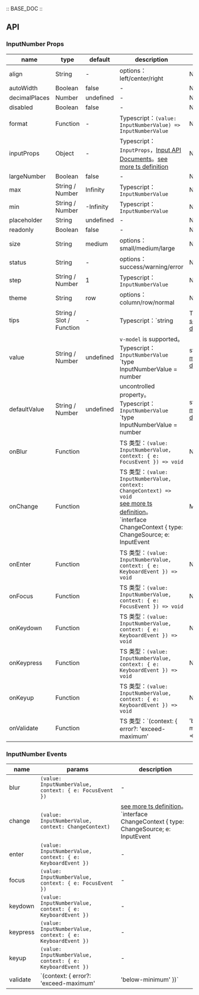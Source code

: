 :: BASE_DOC ::

## API
### InputNumber Props

name | type | default | description | required
-- | -- | -- | -- | --
align | String | - | options：left/center/right | N
autoWidth | Boolean | false | \- | N
decimalPlaces | Number | undefined | \- | N
disabled | Boolean | false | \- | N
format | Function | - | Typescript：`(value: InputNumberValue) => InputNumberValue` | N
inputProps | Object | - | Typescript：`InputProps`，[Input API Documents](./input?tab=api)。[see more ts definition](https://github.com/Tencent/tdesign-vue/tree/develop/src/input-number/type.ts) | N
largeNumber | Boolean | false | \- | N
max | String / Number | Infinity | Typescript：`InputNumberValue` | N
min | String / Number | -Infinity | Typescript：`InputNumberValue` | N
placeholder | String | undefined | \- | N
readonly | Boolean | false | \- | N
size | String | medium | options：small/medium/large | N
status | String | - | options：success/warning/error | N
step | String / Number | 1 | Typescript：`InputNumberValue` | N
theme | String | row | options：column/row/normal | N
tips | String / Slot / Function | - | Typescript：`string | TNode`。[see more ts definition](https://github.com/Tencent/tdesign-vue/blob/develop/src/common.ts) | N
value | String / Number | undefined | `v-model` is supported。Typescript：`InputNumberValue` `type InputNumberValue = number | string`。[see more ts definition](https://github.com/Tencent/tdesign-vue/tree/develop/src/input-number/type.ts) | N
defaultValue | String / Number | undefined | uncontrolled property。Typescript：`InputNumberValue` `type InputNumberValue = number | string`。[see more ts definition](https://github.com/Tencent/tdesign-vue/tree/develop/src/input-number/type.ts) | N
onBlur | Function |  | TS 类型：`(value: InputNumberValue, context: { e: FocusEvent }) => void`<br/> | N
onChange | Function |  | TS 类型：`(value: InputNumberValue, context: ChangeContext) => void`<br/>[see more ts definition](https://github.com/Tencent/tdesign-vue/tree/develop/src/input-number/type.ts)。<br/>`interface ChangeContext { type: ChangeSource; e: InputEvent | MouseEvent | FocusEvent | KeyboardEvent }`<br/><br/>`type ChangeSource = 'add' | 'reduce' | 'input' | 'blur' | 'enter' | ''`<br/> | N
onEnter | Function |  | TS 类型：`(value: InputNumberValue, context: { e: KeyboardEvent }) => void`<br/> | N
onFocus | Function |  | TS 类型：`(value: InputNumberValue, context: { e: FocusEvent }) => void`<br/> | N
onKeydown | Function |  | TS 类型：`(value: InputNumberValue, context: { e: KeyboardEvent }) => void`<br/> | N
onKeypress | Function |  | TS 类型：`(value: InputNumberValue, context: { e: KeyboardEvent }) => void`<br/> | N
onKeyup | Function |  | TS 类型：`(value: InputNumberValue, context: { e: KeyboardEvent }) => void`<br/> | N
onValidate | Function |  | TS 类型：`(context: { error?: 'exceed-maximum' | 'below-minimum' }) => void`<br/> | N

### InputNumber Events

name | params | description
-- | -- | --
blur | `(value: InputNumberValue, context: { e: FocusEvent })` | \-
change | `(value: InputNumberValue, context: ChangeContext)` | [see more ts definition](https://github.com/Tencent/tdesign-vue/tree/develop/src/input-number/type.ts)。<br/>`interface ChangeContext { type: ChangeSource; e: InputEvent | MouseEvent | FocusEvent | KeyboardEvent }`<br/><br/>`type ChangeSource = 'add' | 'reduce' | 'input' | 'blur' | 'enter' | ''`<br/>
enter | `(value: InputNumberValue, context: { e: KeyboardEvent })` | \-
focus | `(value: InputNumberValue, context: { e: FocusEvent })` | \-
keydown | `(value: InputNumberValue, context: { e: KeyboardEvent })` | \-
keypress | `(value: InputNumberValue, context: { e: KeyboardEvent })` | \-
keyup | `(value: InputNumberValue, context: { e: KeyboardEvent })` | \-
validate | `(context: { error?: 'exceed-maximum' | 'below-minimum' })` | \-
